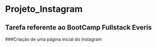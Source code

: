 # Projeto_Instagram
## Tarefa referente ao BootCamp Fullstack Everis
###Criação de uma página inicial do Instagram

